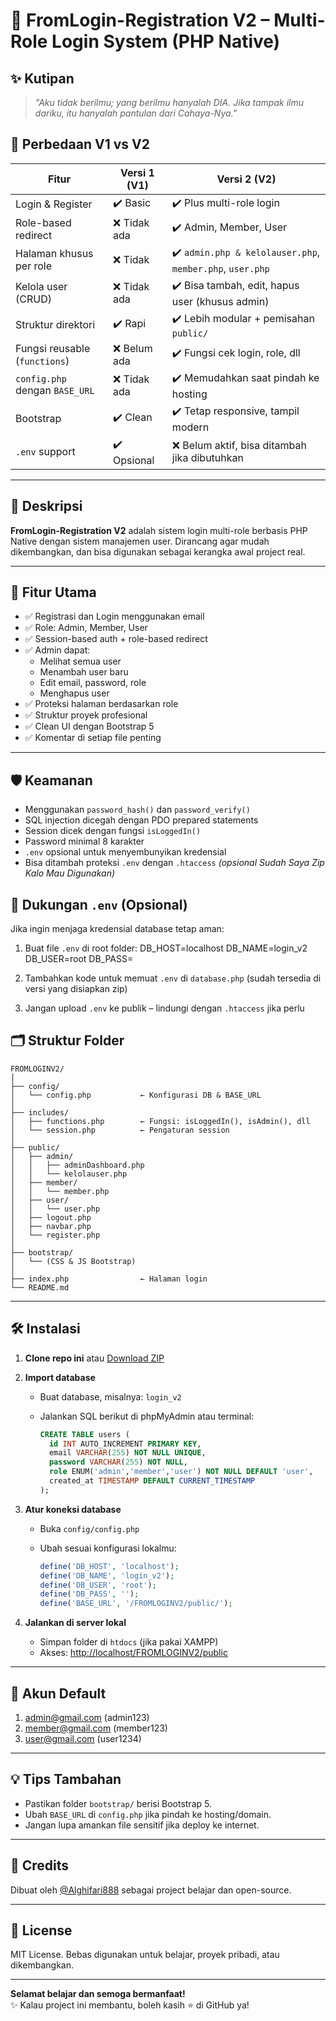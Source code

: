 
# 🔐 FromLogin-Registration V2 – Multi-Role Login System (PHP Native)

## ✨ Kutipan

> *"Aku tidak berilmu; yang berilmu hanyalah DIA. Jika tampak ilmu dariku, itu hanyalah pantulan dari Cahaya-Nya."*  

## 🚀 Perbedaan V1 vs V2

| Fitur                         | Versi 1 (V1)                               | Versi 2 (V2)                                              |
|------------------------------|--------------------------------------------|-----------------------------------------------------------|
| Login & Register             | ✔️ Basic                                   | ✔️ Plus multi-role login                                  |
| Role-based redirect          | ❌ Tidak ada                                | ✔️ Admin, Member, User                                    |
| Halaman khusus per role      | ❌ Tidak                                    | ✔️ `admin.php & kelolauser.php`, `member.php`, `user.php` |
| Kelola user (CRUD)           | ❌ Tidak ada                                | ✔️ Bisa tambah, edit, hapus user (khusus admin)           |
| Struktur direktori           | ✔️ Rapi                                     | ✔️ Lebih modular + pemisahan `public/`                    |
| Fungsi reusable (`functions`) | ❌ Belum ada                                | ✔️ Fungsi cek login, role, dll                            |
| `config.php` dengan `BASE_URL`| ❌ Tidak ada                                | ✔️ Memudahkan saat pindah ke hosting                      |
| Bootstrap                    | ✔️ Clean                                    | ✔️ Tetap responsive, tampil modern                        |
| `.env` support               | ✔️ Opsional                                 | ❌ Belum aktif, bisa ditambah jika dibutuhkan             |

---

## 📜 Deskripsi

**FromLogin-Registration V2** adalah sistem login multi-role berbasis PHP Native dengan sistem manajemen user. Dirancang agar mudah dikembangkan, dan bisa digunakan sebagai kerangka awal project real.

---

## 🎯 Fitur Utama

- ✅ Registrasi dan Login menggunakan email
- ✅ Role: Admin, Member, User
- ✅ Session-based auth + role-based redirect
- ✅ Admin dapat:
  - Melihat semua user
  - Menambah user baru
  - Edit email, password, role
  - Menghapus user
- ✅ Proteksi halaman berdasarkan role
- ✅ Struktur proyek profesional
- ✅ Clean UI dengan Bootstrap 5
- ✅ Komentar di setiap file penting

---

## 🛡️ Keamanan

- Menggunakan `password_hash()` dan `password_verify()`
- SQL injection dicegah dengan PDO prepared statements
- Session dicek dengan fungsi `isLoggedIn()`
- Password minimal 8 karakter
- `.env` opsional untuk menyembunyikan kredensial
- Bisa ditambah proteksi `.env` dengan `.htaccess` *(opsional Sudah Saya Zip Kalo Mau Digunakan)*

## 🔧 Dukungan `.env` (Opsional)

Jika ingin menjaga kredensial database tetap aman:

1. Buat file `.env` di root folder:
DB_HOST=localhost DB_NAME=login_v2 DB_USER=root DB_PASS=

2. Tambahkan kode untuk memuat `.env` di `database.php` (sudah tersedia di versi yang disiapkan zip)

3. Jangan upload `.env` ke publik – lindungi dengan `.htaccess` jika perlu

## 🗂️ Struktur Folder

```
FROMLOGINV2/
│
├── config/
│   └── config.php           ← Konfigurasi DB & BASE_URL
│
├── includes/
│   ├── functions.php        ← Fungsi: isLoggedIn(), isAdmin(), dll
│   └── session.php          ← Pengaturan session
│
├── public/
│   ├── admin/
│   │   ├── adminDashboard.php
│   │   └── kelolauser.php
│   ├── member/
│   │   └── member.php
│   ├── user/
│   │   └── user.php
│   ├── logout.php
│   ├── navbar.php
│   └── register.php
│
├── bootstrap/
│   └── (CSS & JS Bootstrap)
│
├── index.php                ← Halaman login
└── README.md
```

---

## 🛠️ Instalasi

1. **Clone repo ini** atau [Download ZIP](https://github.com/Alghifari888/FromLogin-RegistrationV2/archive/refs/heads/main.zip)

2. **Import database**
   - Buat database, misalnya: `login_v2`
   - Jalankan SQL berikut di phpMyAdmin atau terminal:

     ```sql
     CREATE TABLE users (
       id INT AUTO_INCREMENT PRIMARY KEY,
       email VARCHAR(255) NOT NULL UNIQUE,
       password VARCHAR(255) NOT NULL,
       role ENUM('admin','member','user') NOT NULL DEFAULT 'user',
       created_at TIMESTAMP DEFAULT CURRENT_TIMESTAMP
     );
     ```

3. **Atur koneksi database**
   - Buka `config/config.php`
   - Ubah sesuai konfigurasi lokalmu:

     ```php
     define('DB_HOST', 'localhost');
     define('DB_NAME', 'login_v2');
     define('DB_USER', 'root');
     define('DB_PASS', '');
     define('BASE_URL', '/FROMLOGINV2/public/');
     ```

4. **Jalankan di server lokal**
   - Simpan folder di `htdocs` (jika pakai XAMPP)
   - Akses: [http://localhost/FROMLOGINV2/public](http://localhost/FROMLOGINV2/public)

---

## 🔐 Akun Default
1. admin@gmail.com (admin123)
2. member@gmail.com (member123)
3. user@gmail.com   (user1234)
---

## 💡 Tips Tambahan

- Pastikan folder `bootstrap/` berisi Bootstrap 5.
- Ubah `BASE_URL` di `config.php` jika pindah ke hosting/domain.
- Jangan lupa amankan file sensitif jika deploy ke internet.

---

## 🧠 Credits

Dibuat oleh [@Alghifari888](https://github.com/Alghifari888) sebagai project belajar dan open-source.

---

## 🌟 License

MIT License. Bebas digunakan untuk belajar, proyek pribadi, atau dikembangkan.

---

**Selamat belajar dan semoga bermanfaat!**  
✨ Kalau project ini membantu, boleh kasih ⭐ di GitHub ya!

```

